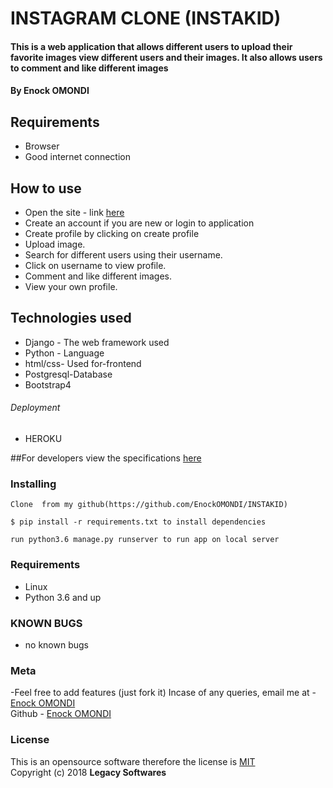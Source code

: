 # INSTAGRAM CLONE (INSTAKID)
#### This is a web application that allows different users to upload their favorite images view different users and their images. It also allows users to comment and like different images

#### By ****Enock OMONDI****

## Requirements
* Browser
* Good internet connection

## How to use
* Open the site - link [here]()
* Create an account if you are new or login to application
* Create profile by clicking on create profile
* Upload image.
* Search for different users using their username.
* Click on username to view profile.
* Comment and like different images.
* View your own profile.

## Technologies used
* Django - The web framework used
* Python - Language
* html/css- Used for-frontend
* Postgresql-Database
* Bootstrap4

###### Deployment
* HEROKU

##For developers view the specifications [here](https://github.com/EnockOMONDI/INSTAKID/blob/master/requirments.txt)

### Installing
```
Clone  from my github(https://github.com/EnockOMONDI/INSTAKID)
```
```
$ pip install -r requirements.txt to install dependencies
```
```
run python3.6 manage.py runserver to run app on local server
```

### Requirements
* Linux
* Python 3.6 and up

### KNOWN BUGS
- no known bugs

### Meta
-Feel free to add features (just fork it)
Incase of any queries, email me at - [Enock OMONDI](djseanizellkenya@gmail.com)
<br>
Github - [Enock OMONDI](https://github.com/EnockOMONDI)

### License
This is an opensource software therefore the license is [MIT](https://choosealicense.com/licenses/mit/)
<br>
Copyright (c) 2018 **Legacy Softwares**
